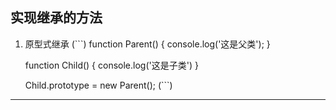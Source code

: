 ## 实现继承的方法
1. 原型式继承
(```)
    function Parent() {
        console.log('这是父类');
    }

    function Child() {
        console.log('这是子类')
    }

    Child.prototype = new Parent();
(```)
*************************
